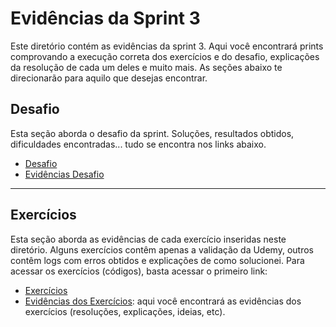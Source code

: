 # Evidências da Sprint 3
Este diretório contém as evidências da sprint 3. Aqui você encontrará prints comprovando a execução correta dos exercícios e do desafio, explicações da resolução de cada um deles e muito mais. As seções abaixo te direcionarão para aquilo que desejas encontrar.

## Desafio
Esta seção aborda o desafio da sprint. Soluções, resultados obtidos, dificuldades encontradas... tudo se encontra nos links abaixo.
- [Desafio](../desafio/README.md) 
- [Evidências Desafio](ev_desafio/README.md)
___
## Exercícios
Esta seção aborda as evidências de cada exercício inseridas neste diretório. Alguns exercícios contêm apenas a validação da Udemy, outros contêm logs com erros obtidos e explicações de como solucionei. Para acessar os exercícios (códigos), basta acessar o primeiro link:

- [Exercícios](../exercicios/README.md)
- [Evidências dos Exercícios](ev_exercicios/README.md): aqui você encontrará as evidências dos exercícios (resoluções, explicações, ideias, etc).